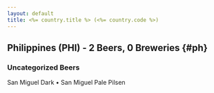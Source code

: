 ```yaml
---
layout: default
title: <%= country.title %> (<%= country.code %>)
---
```


## Philippines (PHI) - 2 Beers, 0 Breweries {#ph}



### Uncategorized Beers

San Miguel Dark   • San Miguel Pale Pilsen  



 
